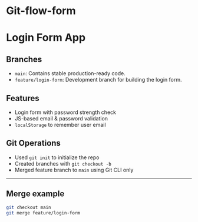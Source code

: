 # Git-flow-form
# Login Form App

## Branches

- `main`: Contains stable production-ready code.
- `feature/login-form`: Development branch for building the login form.

## Features

- Login form with password strength check
- JS-based email & password validation
- `localStorage` to remember user email

## Git Operations

- Used `git init` to initialize the repo
- Created branches with `git checkout -b`
- Merged feature branch to `main` using Git CLI only

---

## Merge example

```bash
git checkout main
git merge feature/login-form
